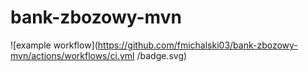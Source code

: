 # bank-zbozowy-mvn
![example workflow](https://github.com/fmichalski03/bank-zbozowy-mvn/actions/workflows/ci.yml
/badge.svg)
